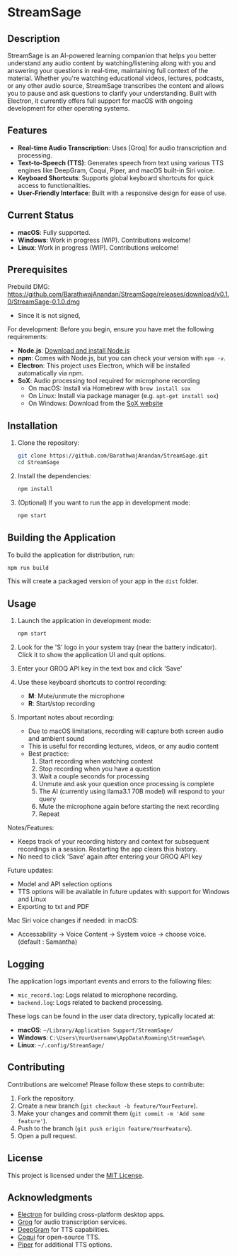 # StreamSage

## Description

StreamSage is an AI-powered learning companion that helps you better understand any audio content by watching/listening along with you and answering your questions in real-time, maintaining full context of the material. Whether you're watching educational videos, lectures, podcasts, or any other audio source, StreamSage transcribes the content and allows you to pause and ask questions to clarify your understanding. Built with Electron, it currently offers full support for macOS with ongoing development for other operating systems.

## Features

- **Real-time Audio Transcription**: Uses [Groq] for audio transcription and processing.
- **Text-to-Speech (TTS)**: Generates speech from text using various TTS engines like DeepGram, Coqui, Piper, and macOS built-in Siri voice.
- **Keyboard Shortcuts**: Supports global keyboard shortcuts for quick access to functionalities.
- **User-Friendly Interface**: Built with a responsive design for ease of use.

## Current Status

- **macOS**: Fully supported.
- **Windows**: Work in progress (WIP). Contributions welcome!
- **Linux**: Work in progress (WIP). Contributions welcome!

## Prerequisites

Prebuild DMG: https://github.com/BarathwajAnandan/StreamSage/releases/download/v0.1.0/StreamSage-0.1.0.dmg
- Since it is not signed, 

For development:
Before you begin, ensure you have met the following requirements:

- **Node.js**: [Download and install Node.js](https://nodejs.org/)
- **npm**: Comes with Node.js, but you can check your version with `npm -v`.
- **Electron**: This project uses Electron, which will be installed automatically via npm.
- **SoX**: Audio processing tool required for microphone recording 
  - On macOS: Install via Homebrew with `brew install sox`
  - On Linux: Install via package manager (e.g. `apt-get install sox`)
  - On Windows: Download from the [SoX website](https://sourceforge.net/projects/sox/)

## Installation

1. Clone the repository:

   ```bash
   git clone https://github.com/BarathwajAnandan/StreamSage.git
   cd StreamSage
   ```

2. Install the dependencies:

   ```bash
   npm install
   ```

3. (Optional) If you want to run the app in development mode:

   ```bash
   npm start
   ```

## Building the Application

To build the application for distribution, run:

```bash
npm run build
```

This will create a packaged version of your app in the `dist` folder.

## Usage

1. Launch the application in development mode:
   ```bash
   npm start
   ```

2. Look for the 'S' logo in your system tray (near the battery indicator). Click it to show the application UI and quit options.

3. Enter your GROQ API key in the text box and click 'Save'

4. Use these keyboard shortcuts to control recording:
   - **M**: Mute/unmute the microphone
   - **R**: Start/stop recording

5. Important notes about recording:
   - Due to macOS limitations, recording will capture both screen audio and ambient sound
   - This is useful for recording lectures, videos, or any audio content
   - Best practice:
     1. Start recording when watching content
     2. Stop recording when you have a question
     3. Wait a couple seconds for processing
     4. Unmute and ask your question once processing is complete
     5. The AI (currently using llama3.1 70B model) will respond to your query
     6. Mute the microphone again before starting the next recording
     7. Repeat

Notes/Features:
- Keeps track of your recording history and context for subsequent recordings in a session. Restarting the app clears this history.
- No need to click 'Save' again after entering your GROQ API key


Future updates:

- Model and API selection options
- TTS options will be available in future updates with support for Windows and Linux
- Exporting to txt and PDF

Mac Siri voice changes if needed:
in macOS:
- Accessability -> Voice Content -> System voice -> choose voice. (default : Samantha)

## Logging

The application logs important events and errors to the following files:

- `mic_record.log`: Logs related to microphone recording.
- `backend.log`: Logs related to backend processing.

These logs can be found in the user data directory, typically located at:

- **macOS**: `~/Library/Application Support/StreamSage/`
- **Windows**: `C:\Users\YourUsername\AppData\Roaming\StreamSage\`
- **Linux**: `~/.config/StreamSage/`

## Contributing

Contributions are welcome! Please follow these steps to contribute:

1. Fork the repository.
2. Create a new branch (`git checkout -b feature/YourFeature`).
3. Make your changes and commit them (`git commit -m 'Add some feature'`).
4. Push to the branch (`git push origin feature/YourFeature`).
5. Open a pull request.

## License

This project is licensed under the [MIT License](LICENSE).

## Acknowledgments

- [Electron](https://www.electronjs.org/) for building cross-platform desktop apps.
- [Groq](https://groq.dev/) for audio transcription services.
- [DeepGram](https://deepgram.com/) for TTS capabilities.
- [Coqui](https://coqui.ai/) for open-source TTS.
- [Piper](https://piper.readthedocs.io/en/latest/) for additional TTS options.
